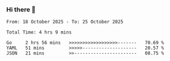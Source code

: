 ### Hi there 👋

<!--
**zhumeme/zhumeme** is a ✨ _special_ ✨ repository because its `README.md` (this file) appears on your GitHub profile.

Here are some ideas to get you started:

- 🔭 I’m currently working on ...
- 🌱 I’m currently learning ...
- 👯 I’m looking to collaborate on ...
- 🤔 I’m looking for help with ...
- 💬 Ask me about ...
- 📫 How to reach me: ...
- 😄 Pronouns: ...
- ⚡ Fun fact: ...
-->

<!--START_SECTION:waka-->

```all_time
From: 18 October 2025 - To: 25 October 2025

Total Time: 4 hrs 9 mins

Go     2 hrs 56 mins   >>>>>>>>>>>>>>>>>>-------   70.69 %
YAML   51 mins         >>>>>--------------------   20.57 %
JSON   21 mins         >>-----------------------   08.75 %
```

<!--END_SECTION:waka-->
